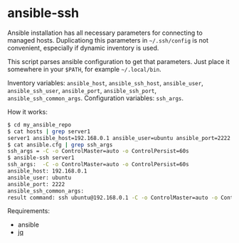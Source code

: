 # ansible-ssh

Ansible installation has all necessary parameters for connecting to managed hosts. Duplicationg this parameters in `~/.ssh/config` is not convenient, especially if dynamic inventory is used.

This script parses ansible configuration to get that parameters. Just place it somewhere in your `$PATH`, for example `~/.local/bin`. 

Inventory variables: `ansible_host`, `ansible_ssh_host`, `ansible_user`, `ansible_ssh_user`, `ansible_port`, `ansible_ssh_port`, `ansible_ssh_common_args`.
Configuration variables: `ssh_args`.

How it works:

```bash
$ cd my_ansible_repo
$ cat hosts | grep server1
server1 ansible_host=192.168.0.1 ansible_user=ubuntu ansible_port=2222
$ cat ansible.cfg | grep ssh_args
ssh_args = -C -o ControlMaster=auto -o ControlPersist=60s
$ ansible-ssh server1
ssh_args:  -C -o ControlMaster=auto -o ControlPersist=60s
ansible_host: 192.168.0.1
ansible_user: ubuntu
ansible_port: 2222
ansible_ssh_common_args:
result command: ssh ubuntu@192.168.0.1 -C -o ControlMaster=auto -o ControlPersist=60s -p 2222

```

Requirements:
* ansible
* [jq](https://stedolan.github.io/jq/)

